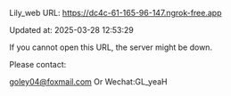 Lily_web URL: https://dc4c-61-165-96-147.ngrok-free.app

Updated at: 2025-03-28 12:53:29

If you cannot open this URL, the server might be down.

Please contact: 

goley04@foxmail.com Or Wechat:GL_yeaH